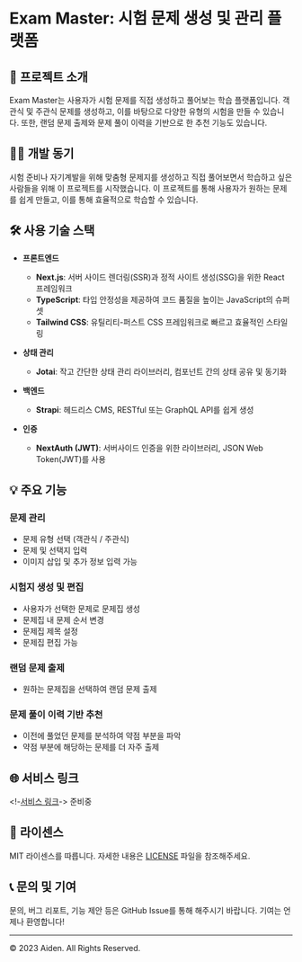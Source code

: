 # Exam Master: 시험 문제 생성 및 관리 플랫폼

## 🎯 프로젝트 소개

Exam Master는 사용자가 시험 문제를 직접 생성하고 풀어보는 학습 플랫폼입니다. 객관식 및 주관식 문제를 생성하고, 이를 바탕으로 다양한 유형의 시험을 만들 수 있습니다. 또한, 랜덤 문제 출제와 문제 풀이 이력을 기반으로 한 추천 기능도 있습니다.

## 👩‍💻 개발 동기

시험 준비나 자기계발을 위해 맞춤형 문제지를 생성하고 직접 풀어보면서 학습하고 싶은 사람들을 위해 이 프로젝트를 시작했습니다. 이 프로젝트를 통해 사용자가 원하는 문제를 쉽게 만들고, 이를 통해 효율적으로 학습할 수 있습니다.

## 🛠 사용 기술 스택

- **프론트엔드**
  - **Next.js**: 서버 사이드 렌더링(SSR)과 정적 사이트 생성(SSG)을 위한 React 프레임워크
  - **TypeScript**: 타입 안정성을 제공하여 코드 품질을 높이는 JavaScript의 슈퍼셋
  - **Tailwind CSS**: 유틸리티-퍼스트 CSS 프레임워크로 빠르고 효율적인 스타일링
  
- **상태 관리** 
  - **Jotai**: 작고 간단한 상태 관리 라이브러리, 컴포넌트 간의 상태 공유 및 동기화
  
- **백엔드**
  - **Strapi**: 헤드리스 CMS, RESTful 또는 GraphQL API를 쉽게 생성

- **인증**
  - **NextAuth (JWT)**: 서버사이드 인증을 위한 라이브러리, JSON Web Token(JWT)를 사용

## 💡 주요 기능

### 문제 관리

- 문제 유형 선택 (객관식 / 주관식)
- 문제 및 선택지 입력
- 이미지 삽입 및 추가 정보 입력 가능

### 시험지 생성 및 편집

- 사용자가 선택한 문제로 문제집 생성
- 문제집 내 문제 순서 변경
- 문제집 제목 설정
- 문제집 편집 가능

### 랜덤 문제 출제

- 원하는 문제집을 선택하여 랜덤 문제 출제

### 문제 풀이 이력 기반 추천

- 이전에 풀었던 문제를 분석하여 약점 부분을 파악
- 약점 부분에 해당하는 문제를 더 자주 출제

## 🌐 서비스 링크

<!-[서비스 링크](your-server-link)->
준비중

## 📝 라이센스

MIT 라이센스를 따릅니다. 자세한 내용은 [LICENSE](LICENSE) 파일을 참조해주세요.

## 📞 문의 및 기여

문의, 버그 리포트, 기능 제안 등은 GitHub Issue를 통해 해주시기 바랍니다. 기여는 언제나 환영합니다!

---

© 2023 Aiden. All Rights Reserved.
